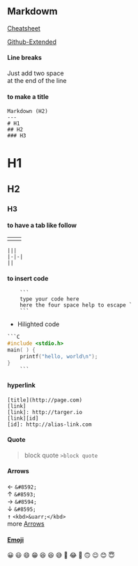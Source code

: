 
Markdowm
---

[Cheatsheet]

[Github-Extended]

#### Line breaks

Just add two space  
at the end 
of the line

#### to make a title
```
Markdown (H2)
---
# H1
## H2
### H3
```
# H1
## H2
### H3

#### to have a tab like follow
|||
|-|-|
||
```
|||
|-|-|
||
```
#### to insert code
```
    ``` 
    type your code here
    here the four space help to escape `
    ```
```
- Hilighted code
```C
```C
#include <stdio.h> 
main( ) { 
    printf("hello, world\n"); 
} 
    ```
```


#### hyperlink
```
[title](http://page.com)
[link]
[link]: http://targer.io
[link][id]
[id]: http://alias-link.com
```

#### Quote
>block quote
```>block quote```

[Cheatsheet]: https://github.com/adam-p/markdown-here/wiki/Markdown-Here-Cheatsheet
[Github-Extended]: https://www.markdownguide.org/extended-syntax/


#### Arrows
&#8592; `&#8592;`  
&#8593; `&#8593;`  
&#8594; `&#8594;`  
&#8595; `&#8595;`  
<kbd>&uarr;</kbd> `<kbd>&uarr;</kbd>`  
more [Arrows] 

[Arrows]: https://stackoverflow.com/questions/54954544/how-do-i-show-the-up-and-down-arrow-keyboard-key-in-github-markdown

#### [Emoji]

:grinning:	:smiley: :smile:	:grin:
:laughing: :satisfied:	:sweat_smile:
:rofl:	:joy:	:slightly_smiling_face:	
:upside_down_face:	:wink:	:blush: :innocent:

[Emoji]: https://github.com/ikatyang/emoji-cheat-sheet/blob/master/README.md
